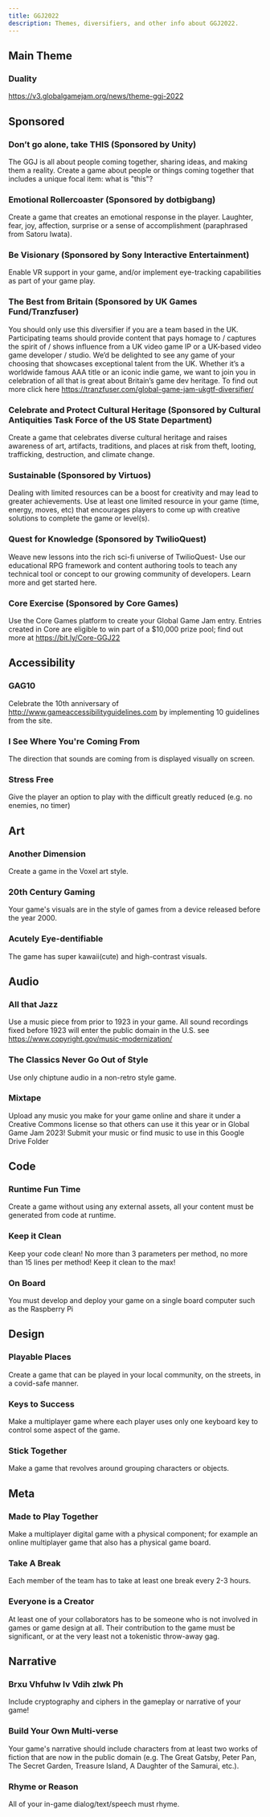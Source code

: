 ```yaml
---
title: GGJ2022
description: Themes, diversifiers, and other info about GGJ2022.
---
```


## Main Theme
### Duality
https://v3.globalgamejam.org/news/theme-ggj-2022

## Sponsored
### Don’t go alone, take THIS (Sponsored by Unity)
The GGJ is all about people coming together, sharing ideas, and making them a reality. Create a game about people or things coming together that includes a unique focal item: what is "this"?

### Emotional Rollercoaster (Sponsored by dotbigbang)
Create a game that creates an emotional response in the player. Laughter, fear, joy, affection, surprise or a sense of accomplishment (paraphrased from Satoru Iwata).

### Be Visionary (Sponsored by Sony Interactive Entertainment)
Enable VR support in your game, and/or implement eye-tracking capabilities as part of your game play.

### The Best from Britain (Sponsored by UK Games Fund/Tranzfuser)
You should only use this diversifier if you are a team based in the UK. Participating teams should provide content that pays homage to / captures the spirit of / shows influence from a UK video game IP or a UK-based video game developer / studio. We’d be delighted to see any game of your choosing that showcases exceptional talent from the UK. Whether it’s a worldwide famous AAA title or an iconic indie game, we want to join you in celebration of all that is great  about Britain’s game dev heritage. To find out more click here https://tranzfuser.com/global-game-jam-ukgtf-diversifier/ 

### Celebrate and Protect Cultural Heritage (Sponsored by Cultural Antiquities Task Force of the US State Department)
Create a game ​that celebrates diverse cultural​ heritage and raises awareness of art, artifacts, traditions, and places at risk from theft, looting, trafficking, destruction, and climate change.

### Sustainable (Sponsored by Virtuos)
Dealing with limited resources can be a boost for creativity and may lead to greater achievements. Use at least one limited resource in your game (time, energy, moves, etc) that encourages players to come up with creative solutions to complete the game or level(s).

### Quest for Knowledge (Sponsored by TwilioQuest)
Weave new lessons into the rich sci-fi universe of TwilioQuest- Use our educational RPG framework and content authoring tools to teach any technical tool or concept to our growing community of developers. Learn more and get started here.

### Core Exercise (Sponsored by Core Games)
Use the Core Games platform to create your Global Game Jam entry. Entries created in Core are eligible to win part of a $10,000 prize pool; find out more at https://bit.ly/Core-GGJ22  

## Accessibility
### GAG10
Celebrate the 10th anniversary of http://www.gameaccessibilityguidelines.com by implementing 10 guidelines from the site.

### I See Where You're Coming From
The direction that sounds are coming from is displayed visually on screen.

### Stress Free
Give the player an option to play with the difficult greatly reduced (e.g. no enemies, no timer)

## Art
### Another Dimension
Create a game in the Voxel art style.

### 20th Century Gaming
Your game's visuals are in the style of games from a device released before the year 2000.

### Acutely Eye-dentifiable
The game has super kawaii(cute) and high-contrast visuals.

## Audio
### All that Jazz
Use a music piece from prior to 1923 in your game. All sound recordings fixed before 1923 will enter the public domain in the U.S. see https://www.copyright.gov/music-modernization/ 

### The Classics Never Go Out of Style
Use only chiptune audio in a non-retro style game.

### Mixtape
Upload any music you make for your game online and share it under a Creative Commons license so that others can use it this year or in Global Game Jam 2023! Submit your music or find music to use in this Google Drive Folder

## Code
### Runtime Fun Time
Create a game without using any external assets, all your content must be generated from code at runtime.

### Keep it Clean
Keep your code clean! No more than 3 parameters per method, no more than 15 lines per method! Keep it clean to the max!

### On Board
You must develop and deploy your game on a single board computer such as the Raspberry Pi

## Design
### Playable Places
Create a game that can be played in your local community, on the streets, in a covid-safe manner.

### Keys to Success
Make a multiplayer game where each player uses only one keyboard key to control some aspect of the game.

### Stick Together
Make a game that revolves around grouping characters or objects.

## Meta
### Made to Play Together
Make a multiplayer digital game with a physical component; for example an online multiplayer game that also has a physical game board.

### Take A Break
Each member of the team has to take at least one break every 2-3 hours.

### Everyone is a Creator
At least one of your collaborators has to be someone who is not involved in games or game design at all. Their contribution to the game must be significant, or at the very least not a tokenistic throw-away gag.

## Narrative
### Brxu Vhfuhw lv Vdih zlwk Ph
Include cryptography and ciphers in the gameplay or narrative of your game!

### Build Your Own Multi-verse
Your game's narrative should include characters from at least two works of fiction that are now in the public domain (e.g. The Great Gatsby, Peter Pan, The Secret Garden, Treasure Island, A Daughter of the Samurai, etc.).

### Rhyme or Reason
All of your in-game dialog/text/speech must rhyme.